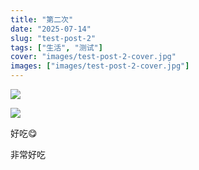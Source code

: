 ```yaml
---
title: "第二次"
date: "2025-07-14"
slug: "test-post-2"
tags: ["生活", "测试"]
cover: "images/test-post-2-cover.jpg"
images: ["images/test-post-2-cover.jpg"]
---
```

![](https://prod-files-secure.s3.us-west-2.amazonaws.com/112d0858-5090-4d34-a606-b75eb8d65fd2/112c6e9b-125a-4f71-a602-843170407767/1000201066.png?X-Amz-Algorithm=AWS4-HMAC-SHA256&X-Amz-Content-Sha256=UNSIGNED-PAYLOAD&X-Amz-Credential=ASIAZI2LB4666WAD6GSF%2F20250724%2Fus-west-2%2Fs3%2Faws4_request&X-Amz-Date=20250724T161855Z&X-Amz-Expires=3600&X-Amz-Security-Token=IQoJb3JpZ2luX2VjEAcaCXVzLXdlc3QtMiJGMEQCIH4bss8lJm%2FCXh%2BorXabXVZl0exPobT3x%2FY7DUhyaPSHAiATmQWplZOO6vqyed90a3%2BDKxXAAuez003ujUL%2BX5sJXyr%2FAwgwEAAaDDYzNzQyMzE4MzgwNSIMWGh5iPg3EvMy2iUcKtwD%2F3SJyUnjWRQujyv3runrjYK8nYyX1eaWdLu7dan%2FFCFJbPQXipNmYXj0aGziA6z5bjxQTuW9TjZJN1TRx%2F5M62T4igMNJcRm13UhQhnzMOTb7eOiEQ4yU6yKWOVfoGXNnMqOOnwS0Q8qkQuY%2FqNH2T1UoxUrYKddHbr%2Bw%2FCueZjp12Ishg2mfY1NcRx9QWSsxmBRzFQwtqZBGuZ777ue04FS0y79k5i9EVntIBSg3h3%2FOAjFrW044CuL3uP%2BBnyKG%2B42QpsahIeRk%2BNHQadh9mGCVirl7zDG3FKKttkZrQwgxRPRWVdi%2FdPIrO90XfmTqu1aXI73ozn7JB9900lVOXnybwtoMjxMQ8QMk8w2ZYit9yXMFQp8ZnG8TXX3i7RnN1YiXwldlxxJIalpl1XtJ7%2FEdssltSzDLnr73Ae0pvT%2FpNoIUng6sxZT027lgNzZxMjDy7DaxgkhQuXVeiHXNdNpCBRrtWGPDRcOCN4I53%2BY%2BKMJwmv8RrTCQAwLnkCVG05ij8C42TR%2FykiG6lImMBmZqzqapT%2FOoA3wKSL2g%2BMDEZZIicaeyLln3lDwhWnh%2B3ziJAVcjC4ceR5PwkWM2eT5OhwENmZG6PkIC%2BZSe6GSHl%2F9O089ncu3WqYww5WJxAY6pgHNfSbtceNTw2kvOvjEELNFk66x5YUB8TLrNfS0a23DK6XDHXOLjQAPioVWmXZaDt57gZ3CmPd5ATMzpgCkfXO7JKQ6CXMpvsQH8zMwl79blPd%2BKzAVQxTaGf11e%2F%2FMeoldgSoW%2FjioFnqOnv3G%2FkJTwchR2%2FeFQ6wb5rSgfbWtxGk5N8uh07qPHOMu8BqDU0fak7ri0XZBFHfoeNMlM0sPEWusOxue&X-Amz-Signature=f054ac3f1ae4499ed75ea0c0d558e5a836972fe3f6de923f58a7c932a7f104ae&X-Amz-SignedHeaders=host&x-amz-checksum-mode=ENABLED&x-id=GetObject)


![](https://prod-files-secure.s3.us-west-2.amazonaws.com/112d0858-5090-4d34-a606-b75eb8d65fd2/ed0ded8d-aaa6-4918-a222-3cffc3f3330b/1000201056.png?X-Amz-Algorithm=AWS4-HMAC-SHA256&X-Amz-Content-Sha256=UNSIGNED-PAYLOAD&X-Amz-Credential=ASIAZI2LB4666WAD6GSF%2F20250724%2Fus-west-2%2Fs3%2Faws4_request&X-Amz-Date=20250724T161855Z&X-Amz-Expires=3600&X-Amz-Security-Token=IQoJb3JpZ2luX2VjEAcaCXVzLXdlc3QtMiJGMEQCIH4bss8lJm%2FCXh%2BorXabXVZl0exPobT3x%2FY7DUhyaPSHAiATmQWplZOO6vqyed90a3%2BDKxXAAuez003ujUL%2BX5sJXyr%2FAwgwEAAaDDYzNzQyMzE4MzgwNSIMWGh5iPg3EvMy2iUcKtwD%2F3SJyUnjWRQujyv3runrjYK8nYyX1eaWdLu7dan%2FFCFJbPQXipNmYXj0aGziA6z5bjxQTuW9TjZJN1TRx%2F5M62T4igMNJcRm13UhQhnzMOTb7eOiEQ4yU6yKWOVfoGXNnMqOOnwS0Q8qkQuY%2FqNH2T1UoxUrYKddHbr%2Bw%2FCueZjp12Ishg2mfY1NcRx9QWSsxmBRzFQwtqZBGuZ777ue04FS0y79k5i9EVntIBSg3h3%2FOAjFrW044CuL3uP%2BBnyKG%2B42QpsahIeRk%2BNHQadh9mGCVirl7zDG3FKKttkZrQwgxRPRWVdi%2FdPIrO90XfmTqu1aXI73ozn7JB9900lVOXnybwtoMjxMQ8QMk8w2ZYit9yXMFQp8ZnG8TXX3i7RnN1YiXwldlxxJIalpl1XtJ7%2FEdssltSzDLnr73Ae0pvT%2FpNoIUng6sxZT027lgNzZxMjDy7DaxgkhQuXVeiHXNdNpCBRrtWGPDRcOCN4I53%2BY%2BKMJwmv8RrTCQAwLnkCVG05ij8C42TR%2FykiG6lImMBmZqzqapT%2FOoA3wKSL2g%2BMDEZZIicaeyLln3lDwhWnh%2B3ziJAVcjC4ceR5PwkWM2eT5OhwENmZG6PkIC%2BZSe6GSHl%2F9O089ncu3WqYww5WJxAY6pgHNfSbtceNTw2kvOvjEELNFk66x5YUB8TLrNfS0a23DK6XDHXOLjQAPioVWmXZaDt57gZ3CmPd5ATMzpgCkfXO7JKQ6CXMpvsQH8zMwl79blPd%2BKzAVQxTaGf11e%2F%2FMeoldgSoW%2FjioFnqOnv3G%2FkJTwchR2%2FeFQ6wb5rSgfbWtxGk5N8uh07qPHOMu8BqDU0fak7ri0XZBFHfoeNMlM0sPEWusOxue&X-Amz-Signature=617caa202cd32ae0c154de205887623639234f0a36729e8c430acf84c88f5a38&X-Amz-SignedHeaders=host&x-amz-checksum-mode=ENABLED&x-id=GetObject)


好吃😋


非常好吃

